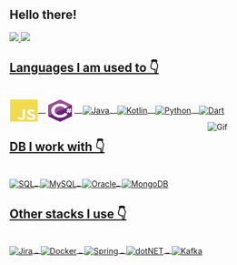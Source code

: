 ## Hello there!

<div>
  <a href="https://github.com/leoaraujogomes">
  <img height="160em" src="https://github-readme-stats.vercel.app/api?username=leoaraujogomes&show_icons=true&theme=midnight-purple&include_all_commits=true&count_private=true"/>
  <img height="160em" src="https://github-readme-stats.vercel.app/api/top-langs/?username=leoaraujogomes&layout=compact&langs_count=7&theme=midnight-purple"/>
</div>
 
 ## Languages I am used to 👇
 
<div style="display: inline_block"><br>
  <img align="center" alt="Js" height="40" width="50" src="https://raw.githubusercontent.com/devicons/devicon/master/icons/javascript/javascript-plain.svg">   _   
  <img align="center" alt="Csharp" height="40" width="50" src="https://raw.githubusercontent.com/devicons/devicon/master/icons/csharp/csharp-original.svg">   _   
  <img align="center" alt="Java" height="40" width="50" src="https://cdn.jsdelivr.net/gh/devicons/devicon/icons/java/java-original.svg">   _   
  <img align="center" alt="Kotlin" height="40" width="50" src="https://cdn.jsdelivr.net/gh/devicons/devicon/icons/kotlin/kotlin-original.svg">   _   
  <img align="center" alt="Python" height="40" width="50" src="https://cdn.jsdelivr.net/gh/devicons/devicon/icons/python/python-original.svg">   _   
  <img align="center" alt="Dart" height="40" width="50" src="https://cdn.jsdelivr.net/gh/devicons/devicon/icons/dart/dart-original.svg">
  <img align="right" alt="Gif" height="140" width="155" src="https://c.tenor.com/AlUkiGkR2j8AAAAC/new-game-ahagon-umiko-programming.gif">
</div>
  
  ## DB I work with 👇
 
<div style="display: inline_block"><br>
  <img align="center" alt="SQL" height="60" width="70" src="https://cdn.jsdelivr.net/gh/devicons/devicon/icons/microsoftsqlserver/microsoftsqlserver-plain-wordmark.svg">_
  <img align="center" alt="MySQL" height="60" width="80" src="https://cdn.jsdelivr.net/gh/devicons/devicon/icons/mysql/mysql-original-wordmark.svg">_
  <img align="center" alt="Oracle" height="60" width="80" src="https://cdn.jsdelivr.net/gh/devicons/devicon/icons/oracle/oracle-original.svg">_
  <img align="center" alt="MongoDB" height="60" width="70" src="https://cdn.jsdelivr.net/gh/devicons/devicon/icons/mongodb/mongodb-original-wordmark.svg">
</div>

  ## Other stacks I use 👇
 
<div style="display: inline_block"><br>
  <img align="center" alt="Jira" height="50" width="60" src="https://cdn.jsdelivr.net/gh/devicons/devicon/icons/jira/jira-original-wordmark.svg">   _   
  <img align="center" alt="Docker" height="50" width="60" src="https://cdn.jsdelivr.net/gh/devicons/devicon/icons/docker/docker-plain-wordmark.svg">   _   
  <img align="center" alt="Spring" height="50" width="60" src="https://cdn.jsdelivr.net/gh/devicons/devicon/icons/spring/spring-original-wordmark.svg">   _   
  <img align="center" alt="dotNET" height="50" width="60" src="https://cdn.jsdelivr.net/gh/devicons/devicon/icons/dotnetcore/dotnetcore-original.svg">   _   
  <img align="center" alt="Kafka" height="50" width="60" src="https://cdn.jsdelivr.net/gh/devicons/devicon/icons/apachekafka/apachekafka-original-wordmark.svg">
</div>

 ##
